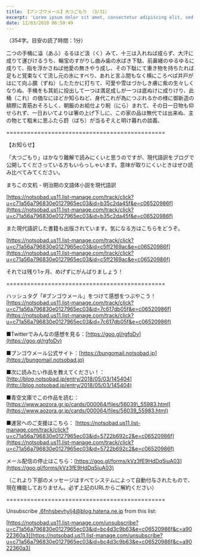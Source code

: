 ```yaml
---
title: 【ブンゴウメール】大つごもり （3/31）
excerpt: 'Lorem ipsum dolor sit amet, consectetur adipiscing elit, sed do eiusmod tempor incididunt ut labore et dolore magna aliqua. Praesent elementum facilisis leo vel fringilla est ullamcorper eget. At imperdiet dui accumsan sit amet nulla facilisi morbi tempus.'
date: 12/03/2018 06:59:49
---
```


（354字。目安の読了時間：1分）

二つの手桶に溢（あふ）るるほど汲（く）みて、十三は入れねば成らず、大汗に成りて運びけるうち、輪宝のすがりし曲み歯の水ばき下駄、前鼻緒のゆるゆるに成りて、指を浮かさねば他愛の無きやう成し、その下駄にて重き物を持ちたれば足もと覚束なくて流し元の氷にすべり、あれと言ふ間もなく横にころべば井戸がはにて向ふ臑（ずね）したたかに打ちて、可愛や雪はづかしき膚に紫の生々しくなりぬ、手桶をも其処に投出して一つは満足成しが一つは底ぬけに成りけり、此桶（これ）の価なにほどか知らねど、身代これが為につぶれるかの様に御新造の額際に青筋おそろしく、朝飯のお給仕より睨（にら）まれて、その日一日物も仰せられず、一日おいてよりは箸の上げ下しに、この家の品は無代では出来ぬ、主の物とて粗末に思ふたら罸（ばち）が当るぞえと明け暮れの談義、

\==============================================

【お知らせ】

「大つごもり」はかなり難解で読みにくいと思うのですが、現代語訳をブログで公開してくださっている方もいらっしゃいます。意味が取りにくいときはぜひ読み比べてみてください。

まちこの文机 - 明治期の文語体小説を現代語訳

[https://notsobad.us11.list-manage.com/track/click?u=c71a56a796830e0127965ec03&id=b35c2da45f&e=c06520986f](https://notsobad.us11.list-manage.com/track/click?u=c71a56a796830e0127965ec03&id=b35c2da45f&e=c06520986f)

また現代語訳した書籍も出版されています。気になる方はこちらをどうぞ。

[https://notsobad.us11.list-manage.com/track/click?u=c71a56a796830e0127965ec03&id=c5ff2169ac&e=c06520986f](https://notsobad.us11.list-manage.com/track/click?u=c71a56a796830e0127965ec03&id=c5ff2169ac&e=c06520986f)

それでは残り1ヶ月、めげずにがんばりましょう！

\==============================================

ハッシュタグ「#ブンゴウメール」をつけて感想をつぶやこう！ [https://notsobad.us11.list-manage.com/track/click?u=c71a56a796830e0127965ec03&id=7c617db05f&e=c06520986f](https://notsobad.us11.list-manage.com/track/click?u=c71a56a796830e0127965ec03&id=7c617db05f&e=c06520986f)

■Twitterでみんなの感想を見る：[https://goo.gl/rgfoDv](https://goo.gl/rgfoDv)

■ブンゴウメール公式サイト：[https://bungomail.notsobad.jp](https://bungomail.notsobad.jp)

■次に読みたい作品を教えてください！：[http://blog.notsobad.jp/entry/2018/05/03/145404](http://blog.notsobad.jp/entry/2018/05/03/145404)

■青空文庫でこの作品を読む：[https://www.aozora.gr.jp/cards/000064/files/56039\_55983.html](https://www.aozora.gr.jp/cards/000064/files/56039_55983.html)

■運営へのご支援はこちら： [https://notsobad.us11.list-manage.com/track/click?u=c71a56a796830e0127965ec03&id=5722b692c2&e=c06520986f](https://notsobad.us11.list-manage.com/track/click?u=c71a56a796830e0127965ec03&id=5722b692c2&e=c06520986f)

メール配信の停止はこちら：[https://goo.gl/forms/kVz3fE9HdDq5iuA03](https://goo.gl/forms/kVz3fE9HdDq5iuA03)

（これより下部のメッセージはすべてシステムによって自動付与されたもので、現在機能しておりません。必ず上記のURLからご解約ください）

\==============================================

Unsubscribe .6fnhsbevhylj4@blog.hatena.ne.jp from this list:

[https://notsobad.us11.list-manage.com/unsubscribe?u=c71a56a796830e0127965ec03&id=bc4d3c9b63&e=c06520986f&c=a9022360a3](https://notsobad.us11.list-manage.com/unsubscribe?u=c71a56a796830e0127965ec03&id=bc4d3c9b63&e=c06520986f&c=a9022360a3)